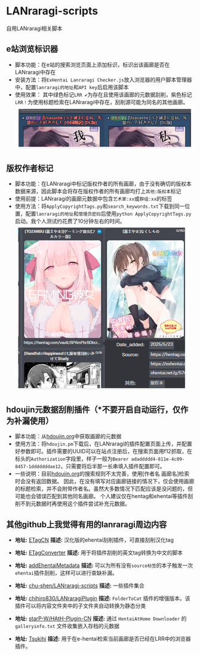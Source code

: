 # LANraragi-scripts
自用LANraragi相关脚本

## e站浏览标识器
- 脚本功能：在e站的搜索浏览页面上添加标识，标识出该画廊是否在LANraragi中存在
- 安装方法：将`ExHentai Lanraragi Checker.js`放入浏览器的用户脚本管理器中，配置`lanraragi的地址`和`API key`后启用该脚本
- 使用效果：
 其中绿色标记`LRR ✔`为存在且使用该画廊的元数据刮削，紫色标记`LRR！`为使用标题检索在LANraragi中存在，刮削源可能为同名的其他画廊。
![](图片1.png)

## 版权作者标记
- 脚本功能：在LANraragi中标记版权作者的所有画廊，由于没有确切的版权本数据来源，因此脚本会将存在版权作者的所有画廊均打上`其他:版权本`标记
- 使用前提：LANraragi的画廊元数据中包含`艺术家:xx`或`群组:xx`的标签
- 使用方法：将`ApplyCopyrightTags.py`和`search_keywords.txt`下载到同一位置，配置`lanraragi的地址`和`管理员密码`后使用`python ApplyCopyrightTags.py`启动。我个人测试约花费了10分钟左右的时间。
![](图片2.png)

## hdoujin元数据刮削插件（*不要开启自动运行，仅作为补漏使用）
- 脚本功能：从[hdoujin.org](https://hdoujin.org)中获取画廊的元数据
- 使用方法：将`hdoujin.pm`下载后，在LANraragi的插件配置页面上传，并配置好参数即可。插件需要的UUID可以在站点注册后，在搜索页面用f12抓取，在标头的`Authorization`字段里，样子一般为`Bearer adaddddd4-811e-4c09-8457-1dddddddae12`，只需要将后半那一长串填入插件配置即可。
- 一些说明：目前[hdoujin.org](https://hdoujin.org)的搜索规则不太完善，使用[作者名 画廊名]检索时会没有返回数据。
  因此，在没有填写对应画廊链接的情况下，仅会使用画廊的标题检索，并不会附带作者名。虽然大多数情况下匹配应该是没问题的，但可能也会错误匹配到其他同名画廊。
  个人建议仅在hentag和ehentai等插件刮削不到元数据时再使用这个插件尝试补充元数据。



## 其他github上我觉得有用的lanraragi周边内容
 - **地址:** [ETagCN](https://github.com/zhy201810576/ETagCN/releases)
   **描述:** 汉化版的ehentai刮削插件，可直接刮削汉化tag

 - **地址:** [ETagConverter](https://github.com/zhy201810576/ETagConverter/releases)
   **描述:** 用于将插件刮削的英文tag转换为中文的脚本

 - **地址:** [addEhentaiMetadata](https://github.com/chu-shen/LANraragi/blob/feat-ratingAndcomment/lib/LANraragi/Plugin/Scripts/addEhentaiMetadata.pm)
   **描述:** 可以为所有没有`source标签`的本子触发一次`ehentai`插件刮削，这样可以进行查缺补漏。

 - **地址:** [chu-shen/LANraragi-scripts](https://github.com/chu-shen/LANraragi-scripts)
   **描述:** 一些插件集合

 - **地址:** [chihiro830/LANraragiPlugin](https://github.com/chihiro830/LANraragiPlugin)
   **描述:** `FolderToCat` 插件的增强版本。该插件可以将内容文件夹中的子文件夹自动转换为静态分类

 - **地址:** [starP-W/HAtH-Plugin-CN](https://github.com/starP-W/HAtH-Plugin-CN)
   **描述:** 通过 `HentaiAtHome Downloader` 的 `galleryinfo.txt` 文件收集嵌入存档的元数据

 - **地址:** [Tsukihi](https://github.com/Difegue/Tsukihi)
   **描述:** 用于在e-hentai检索当前画廊是否已经在LRR中的浏览器插件。
